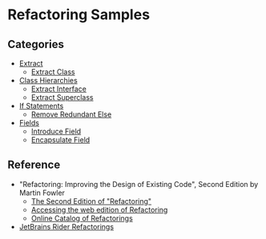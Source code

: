 <!--
GENERATED FILE - DO NOT EDIT
This file was generated by [MarkdownSnippets](https://github.com/SimonCropp/MarkdownSnippets).
Source File: /docs/mdsource/README.source.md
To change this file edit the source file and then execute ./run_markdown_templates.sh.
-->

# Refactoring Samples

## Categories


* [Extract](Extract//README.md)
  * [Extract Class](Extract/ExtractClass.md)
* [Class Hierarchies](ClassHierarchies//README.md)
  * [Extract Interface](ClassHierarchies/ExtractInterface.md)
  * [Extract Superclass](ClassHierarchies/ExtractSuperclass.md)
* [If Statements](IfStatements//README.md)
  * [Remove Redundant Else](IfStatements/RemoveRedundantElse.md)
* [Fields](Fields//README.md)
  * [Introduce Field](Fields/IntroduceField.md)
  * [Encapsulate Field](Fields/EncapsulateField.md)

## Reference

* "Refactoring: Improving the Design of Existing Code", Second Edition by Martin Fowler
    * [The Second Edition of "Refactoring"](https://martinfowler.com/articles/refactoring-2nd-ed.html)
    * [Accessing the web edition of Refactoring](https://martinfowler.com/articles/access-refactoring-web-edition.html)
    * [Online Catalog of Refactorings](https://refactoring.com/catalog/)
* [JetBrains Rider Refactorings](https://www.jetbrains.com/help/rider/Refactorings__Index.html)
